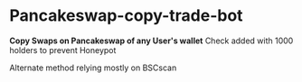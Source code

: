﻿# Pancakeswap-copy-trade-bot
**Copy Swaps on Pancakeswap of any User's wallet**
Check added with 1000 holders to prevent Honeypot

Alternate method relying mostly on BSCscan
